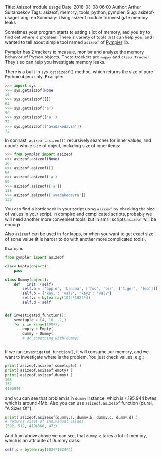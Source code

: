 Title: Asizeof module usage
Date: 2018-08-08 06:00
Author: Arthur Sultanbekov
Tags: asizeof; memory; tools; python; pympler;
Slug: asizeof-usage
Lang: en
Summary: Using asizeof module to investigate memory leaks

Sometimes your program starts to eating a lot of memory, and you try to find out
where is problem. There is variety of tools that can help you, and I wanted to
tell about simple tool named `asizeof` of
[Pympler](https://pythonhosted.org/Pympler/) lib.

Pympler has 2 trackers to measure, monitor and analyze the memory behavior of
Python objects. These trackers are `muppy` and `Class Tracker`.
They also can help you investigate memory leaks.

There is a built-in `sys.getsizeof()` method, which returns the size of pure
Python object only. Example:

```python
>>> import sys
>>> sys.getsizeof(None)
16
>>> sys.getsizeof([])
64
>>> sys.getsizeof('a')
50
>>> sys.getsizeof(['a'])
72
>>> sys.getsizeof(['avadakedavra'])
72
```

In contrast, `asizeof.asizeof()` recursively searches for inner values, and
counts whole size of object, including size of inner items:

```python
>>> from pympler import asizeof
>>> asizeof.asizeof(None)
16
>>> asizeof.asizeof([])
64
>>> asizeof.asizeof('a')
56
>>> asizeof.asizeof(['a'])
128
>>> asizeof.asizeof(['avadakedavra'])
136
```

You can find a bottleneck in your script using `asizeof` by checking the size of
values in your script. In complex and complicated scripts, probably we will need
another more convenient tools, but in small scripts `asizeof` will be enough.

Also `asizeof` can be used in `for` loops, or when you want to get exact size
of some value (it is harder to do with another more complicated tools).

Example:

```python
from pympler import asizeof

class Empty(object):
    pass

class Dummy(object):
    def __init__(self):
        self.a = ['apple', 'banana', ['foo', 'bar', ['tiger', 'leo']]]
        self.b = {'key1': 'val1', 'key2': 'val2'}
        self.c = bytearray(1024*1024*4)
        self.d = self


def investigated_function():
    sometuple = (4, 10, -2,)
    for i in range(1000):
        empty = Empty()
        dummy = Dummy()
        # do_something_with(dummy)
        
```

If we run `investigated_function()`, it will consume our memory, and we want
to investigate where is the problem. You just check values, e.g.:
```python
print( asizeof.asizeof(sometuple) )
print( asizeof.asizeof(empty) )
print( asizeof.asizeof(dummy) )
168
152
4195944
```

and you can see that problem is in `dummy` instance, which is 4,195,944 bytes,
which is around 4Mb. Also you can use `asizeof.asizesof` function
(plural, "A Sizes Of"):

```python
print( asizeof.asizesof(dummy.a, dummy.b, dummy.c, dummy.d) )
# returns sizes of individual values
(592, 512, 4194368, 472)
```

And from above above we can see, that `dummy.c` takes a lot of memory, which
is an attribute of Dummy class:

```python
self.c = bytearray(1024*1024*4)
```
